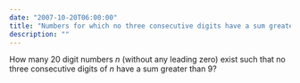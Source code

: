 ```yaml
---
date: "2007-10-20T06:00:00"
title: "Numbers for which no three consecutive digits have a sum greater than a given value"
description: ""
---
```


<p>How many 20 digit numbers <var>n</var> (without any leading zero) exist such that no three consecutive digits of <var>n</var> have a sum greater than 9?</p>

